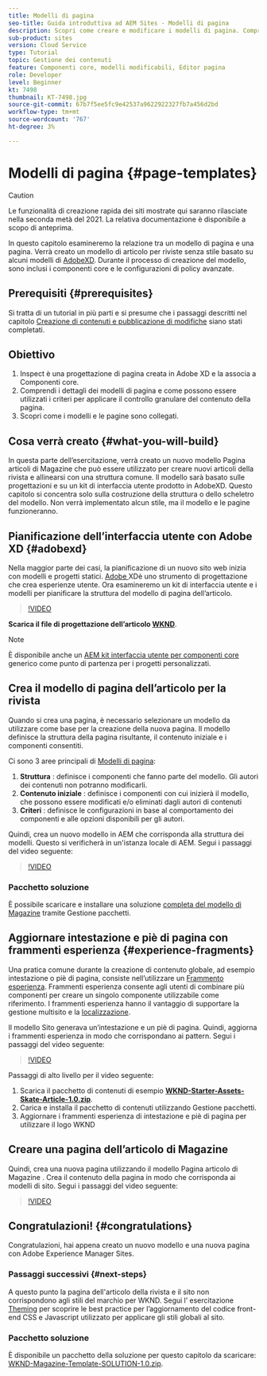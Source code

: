 ```yaml
---
title: Modelli di pagina
seo-title: Guida introduttiva ad AEM Sites - Modelli di pagina
description: Scopri come creare e modificare i modelli di pagina. Comprendere la relazione tra un modello di pagina e una pagina. Scopri come configurare i criteri di un modello di pagina per fornire governance granulare e coerenza del marchio per i contenuti.  Verrà creato un modello di articolo per la rivista ben strutturato basato su un modello di Adobe XD.
sub-product: sites
version: Cloud Service
type: Tutorial
topic: Gestione dei contenuti
feature: Componenti core, modelli modificabili, Editor pagina
role: Developer
level: Beginner
kt: 7498
thumbnail: KT-7498.jpg
source-git-commit: 67b7f5ee5fc9e42537a9622922327fb7a456d2bd
workflow-type: tm+mt
source-wordcount: '767'
ht-degree: 3%

---
```



# Modelli di pagina {#page-templates}

>[!CAUTION]
>
> Le funzionalità di creazione rapida dei siti mostrate qui saranno rilasciate nella seconda metà del 2021. La relativa documentazione è disponibile a scopo di anteprima.

In questo capitolo esamineremo la relazione tra un modello di pagina e una pagina. Verrà creato un modello di articolo per riviste senza stile basato su alcuni modelli di [AdobeXD](https://www.adobe.com/products/xd.html). Durante il processo di creazione del modello, sono inclusi i componenti core e le configurazioni di policy avanzate.

## Prerequisiti {#prerequisites}

Si tratta di un tutorial in più parti e si presume che i passaggi descritti nel capitolo [Creazione di contenuti e pubblicazione di modifiche](./author-content-publish.md) siano stati completati.

## Obiettivo

1. Inspect è una progettazione di pagina creata in Adobe XD e la associa a Componenti core.
1. Comprendi i dettagli dei modelli di pagina e come possono essere utilizzati i criteri per applicare il controllo granulare del contenuto della pagina.
1. Scopri come i modelli e le pagine sono collegati.

## Cosa verrà creato {#what-you-will-build}

In questa parte dell’esercitazione, verrà creato un nuovo modello Pagina articoli di Magazine che può essere utilizzato per creare nuovi articoli della rivista e allinearsi con una struttura comune. Il modello sarà basato sulle progettazioni e su un kit di interfaccia utente prodotto in AdobeXD. Questo capitolo si concentra solo sulla costruzione della struttura o dello scheletro del modello. Non verrà implementato alcun stile, ma il modello e le pagine funzioneranno.

## Pianificazione dell’interfaccia utente con Adobe XD {#adobexd}

Nella maggior parte dei casi, la pianificazione di un nuovo sito web inizia con modelli e progetti statici. [Adobe ](https://www.adobe.com/products/xd.html) XDè uno strumento di progettazione che crea esperienze utente. Ora esamineremo un kit di interfaccia utente e i modelli per pianificare la struttura del modello di pagina dell’articolo.

>[!VIDEO](https://video.tv.adobe.com/v/30214/?quality=12&learn=on)

**Scarica il file di progettazione dell’articolo  [WKND](https://github.com/adobe/aem-guides-wknd/releases/download/aem-guides-wknd-0.0.2/AEM_UI-kit-WKND-article-design.xd)**.

>[!NOTE]
>
> È disponibile anche un [AEM kit interfaccia utente per componenti core ](https://experienceleague.adobe.com/docs/experience-manager-learn/assets/AEM-CoreComponents-UI-Kit.xd) generico come punto di partenza per i progetti personalizzati.

## Crea il modello di pagina dell’articolo per la rivista

Quando si crea una pagina, è necessario selezionare un modello da utilizzare come base per la creazione della nuova pagina. Il modello definisce la struttura della pagina risultante, il contenuto iniziale e i componenti consentiti.

Ci sono 3 aree principali di [Modelli di pagina](https://experienceleague.adobe.com/docs/experience-manager-cloud-service/sites/authoring/features/templates.html):

1. **Struttura** : definisce i componenti che fanno parte del modello. Gli autori dei contenuti non potranno modificarli.
1. **Contenuto iniziale** : definisce i componenti con cui inizierà il modello, che possono essere modificati e/o eliminati dagli autori di contenuti
1. **Criteri** : definisce le configurazioni in base al comportamento dei componenti e alle opzioni disponibili per gli autori.

Quindi, crea un nuovo modello in AEM che corrisponda alla struttura dei modelli. Questo si verificherà in un&#39;istanza locale di AEM. Segui i passaggi del video seguente:

>[!VIDEO](https://video.tv.adobe.com/v/332915/?quality=12&learn=on)

### Pacchetto soluzione

È possibile scaricare e installare una soluzione [completa del modello di Magazine](assets/page-templates/WKND-Magazine-Template-SOLUTION-1.0.zip) tramite Gestione pacchetti.

## Aggiornare intestazione e piè di pagina con frammenti esperienza {#experience-fragments}

Una pratica comune durante la creazione di contenuto globale, ad esempio intestazione o piè di pagina, consiste nell’utilizzare un [Frammento esperienza](https://experienceleague.adobe.com/docs/experience-manager-learn/sites/experience-fragments/experience-fragments-feature-video-use.html). Frammenti esperienza consente agli utenti di combinare più componenti per creare un singolo componente utilizzabile come riferimento. I frammenti esperienza hanno il vantaggio di supportare la gestione multisito e la [localizzazione](https://experienceleague.adobe.com/docs/experience-manager-core-components/using/components/experience-fragment.html?lang=en#localized-site-structure).

Il modello Sito generava un’intestazione e un piè di pagina. Quindi, aggiorna i frammenti esperienza in modo che corrispondano ai pattern. Segui i passaggi del video seguente:

>[!VIDEO](https://video.tv.adobe.com/v/332916/?quality=12&learn=on)

Passaggi di alto livello per il video seguente:

1. Scarica il pacchetto di contenuti di esempio **[WKND-Starter-Assets-Skate-Article-1.0.zip](assets/page-templates/WKND-Starter-Assets-Skate-Article-1.0.zip)**.
1. Carica e installa il pacchetto di contenuti utilizzando Gestione pacchetti.
1. Aggiornare i frammenti esperienza di intestazione e piè di pagina per utilizzare il logo WKND

## Creare una pagina dell’articolo di Magazine

Quindi, crea una nuova pagina utilizzando il modello Pagina articolo di Magazine . Crea il contenuto della pagina in modo che corrisponda ai modelli di sito. Segui i passaggi del video seguente:

>[!VIDEO](https://video.tv.adobe.com/v/332917/?quality=12&learn=on)

## Congratulazioni! {#congratulations}

Congratulazioni, hai appena creato un nuovo modello e una nuova pagina con Adobe Experience Manager Sites.

### Passaggi successivi {#next-steps}

A questo punto la pagina dell&#39;articolo della rivista e il sito non corrispondono agli stili del marchio per WKND. Segui l’ esercitazione [Theming](theming.md) per scoprire le best practice per l’aggiornamento del codice front-end CSS e Javascript utilizzato per applicare gli stili globali al sito.

### Pacchetto soluzione

È disponibile un pacchetto della soluzione per questo capitolo da scaricare: [WKND-Magazine-Template-SOLUTION-1.0.zip](assets/page-templates/WKND-Magazine-Template-SOLUTION-1.0.zip).
